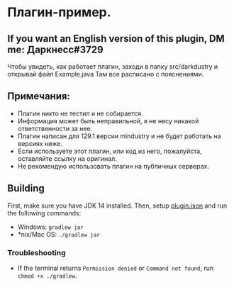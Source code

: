 # Плагин-пример. 
## If you want an English version of this plugin, DM me: Даркнесс#3729
Чтобы увидеть, как работает плагин, заходи в папку src/darkdustry и открывай файл Example.java
Там все расписано с пояснениями.
## Примечания:
- Плагин никто не тестил и не собирается.
- Информация может быть неправильной, я не несу никакой ответственности за нее.
- Плагин написан для 129.1 версии mindustry и не будет работать на версиях ниже.
- Если используете этот плагин, или код из него, пожалуйста, оставляйте ссылку на оригинал.
- Не рекомендую использовать плагин на публичных серверах.

## Building
First, make sure you have JDK 14 installed. Then, setup [plugin.json](src/main/resources/plugin.json) and run the following commands:

* Windows: `gradlew jar`
* *nix/Mac OS: `./gradlew jar`

### Troubleshooting

* If the terminal returns `Permission denied` or `Command not found`, run `chmod +x ./gradlew`.
